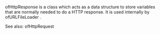 ofHttpResponse is a class which acts as a data structure to store variables that are normally needed to do a HTTP response. It is used internally by ofURLFileLoader .

See also: ofHttpRequest
